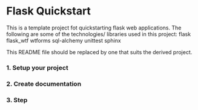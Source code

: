 # Flask Quickstart

This is a template project fot quickstarting flask web applications.
The following are some of the technologies/ libraries used in this project:
flask
flask_wtf
wtforms
sql-alchemy
unittest
sphinx

This README file should be replaced by one that suits the derived project.

### 1. Setup your project

### 2. Create documentation

### 3. Step


